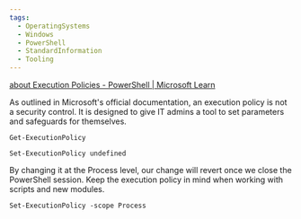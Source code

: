 ```yaml
---
tags:
  - OperatingSystems
  - Windows
  - PowerShell
  - StandardInformation
  - Tooling
---
```


[about Execution Policies - PowerShell | Microsoft Learn](https://docs.microsoft.com/en-us/powershell/module/microsoft.powershell.core/about/about_execution_policies?view=powershell-7.2)

As outlined in Microsoft's official documentation, an execution policy is not a security control. It is designed to give IT admins a tool to set parameters and safeguards for themselves.

```powershell-session
Get-ExecutionPolicy 
```

```powershell-session
Set-ExecutionPolicy undefined 
```

By changing it at the Process level, our change will revert once we close the PowerShell session. Keep the execution policy in mind when working with scripts and new modules.

```powershell-session
Set-ExecutionPolicy -scope Process 
```
